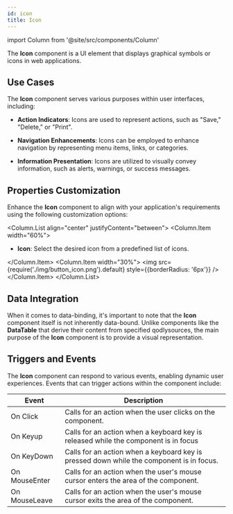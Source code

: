 ```yaml
---
id: icon
title: Icon
---
```

import Column from '@site/src/components/Column'

The **Icon** component is a UI element that displays graphical symbols or icons in web applications.


## Use Cases

The **Icon** component serves various purposes within user interfaces, including:

- **Action Indicators**: Icons are used to represent actions, such as "Save," "Delete," or "Print".

- **Navigation Enhancements**: Icons can be employed to enhance navigation by representing menu items, links, or categories.

- **Information Presentation**: Icons are utilized to visually convey information, such as alerts, warnings, or success messages.


## Properties Customization

Enhance the **Icon** component to align with your application's requirements using the following customization options:

<Column.List align="center" justifyContent="between">
	<Column.Item width="60%">
        <ul>
            <li><strong>Icon</strong>: Select the desired icon from a predefined list of icons. </li>
        </ul>
	</Column.Item>
	<Column.Item width="30%">
         <img src={require('./img/button_icon.png').default} style={{borderRadius: '6px'}} />
	</Column.Item>
</Column.List>


## Data Integration

When it comes to data-binding, it's important to note that the **Icon** component itself is not inherently data-bound. Unlike components like the **DataTable** that derive their content from specified qodlysources, the main purpose of the **Icon** component is to provide a visual representation.


## Triggers and Events

The **Icon** component can respond to various events, enabling dynamic user experiences. Events that can trigger actions within the component include:

|Event|Description|
|---|---|
|On Click| Calls for an action when the user clicks on the component. |
|On Keyup| Calls for an action when a keyboard key is released while the component is in focus|
|On KeyDown| Calls for an action when a keyboard key is pressed down while the component is in focus. |
|On MouseEnter| Calls for an action when the user's mouse cursor enters the area of the component.|
|On MouseLeave| Calls for an action when the user's mouse cursor exits the area of the component.|